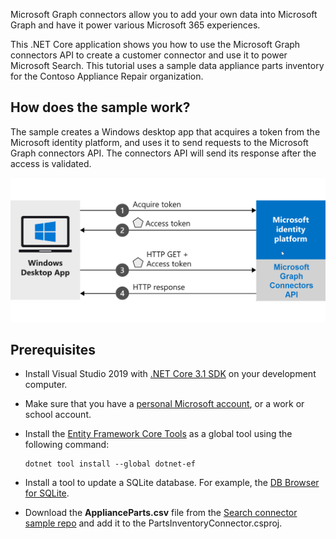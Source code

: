 <!-- markdownlint-disable MD002 MD025 MD041 -->
<!--- # Introduction --->

Microsoft Graph connectors allow you to add your own data into Microsoft Graph and have it power various Microsoft 365 experiences.

This .NET Core application shows you how to use the Microsoft Graph connectors API to create a customer connector and use it to power Microsoft Search. This tutorial uses a sample data appliance parts inventory for the Contoso Appliance Repair organization.

## How does the sample work?

The sample creates a Windows desktop app that acquires a token from the Microsoft identity platform, and uses it to send requests to the Microsoft Graph connectors API. The connectors API will send its response after the access is validated.

![Diagram showing the Windows app acquiring a token and using it to access the Microsoft Graph connectors API](images/connectors-images/build1.png)

## Prerequisites

* Install Visual Studio 2019 with [.NET Core 3.1 SDK](https://www.microsoft.com/net/download/core) on your development computer.
* Make sure that you have a [personal Microsoft account](https://signup.live.com/), or a work or school account.
* Install the [Entity Framework Core Tools](/ef/core/miscellaneous/cli/dotnet) as a global tool using the following command:

    ```dotnetcli
    dotnet tool install --global dotnet-ef
    ```

* Install a tool to update a SQLite database. For example, the [DB Browser for SQLite](https://sqlitebrowser.org/).
* Download the **ApplianceParts.csv** file from the [Search connector sample repo](https://github.com/microsoftgraph/msgraph-search-connector-sample/blob/master/PartsInventoryConnector/ApplianceParts.csv) and add it to the PartsInventoryConnector.csproj.

